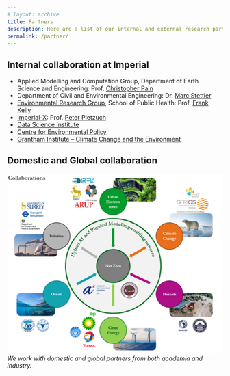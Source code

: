 ```yaml
---
# layout: archive
title: Partners
description: Here are a list of our internal and external research partners
permalink: /partner/
---
```


<!-- Content here would shop up above your list of posts -->
## Internal collaboration at Imperial

- Applied Modelling and Computation Group, Department of Earth Science and Engineering: Prof. [Christopher Pain](https://profiles.imperial.ac.uk/c.pain)
- Department of Civil and Environmental Engineering: Dr. [Marc Stettler](https://profiles.imperial.ac.uk/m.stettler)
- [Environmental Research Group](https://www.imperial.ac.uk/school-public-health/environmental-research-group/), School of Public Health: Prof. [Frank Kelly](https://profiles.imperial.ac.uk/frank.kelly)
- [Imperial-X](https://ix.imperial.ac.uk/): Prof. [Peter Pietzuch](https://profiles.imperial.ac.uk/prp)
- [Data Science Institute](https://www.imperial.ac.uk/data-science/)
- [Centre for Environmental Policy](https://www.imperial.ac.uk/environmental-policy/)
- [Grantham Institute – Climate Change and the Environment](https://www.imperial.ac.uk/grantham/)

## Domestic and Global collaboration

![External collaborator](../assets/theme/images/global_collaborator.png)
*We work with domestic and global partners from both academia and industry.*
